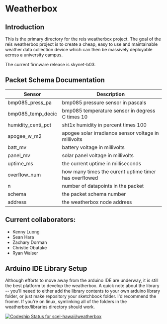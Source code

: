 Weatherbox
============================

## Introduction

This is the primary directory for the reis weatherbox project. The goal of the reis weatherbox
project is to create a cheap, easy to use and maintainable weather data collection device 
which can then be massively deployable across a university campus. 

The current firmware release is skynet-b03.

## Packet Schema Documentation
| Sensor                | Description                                           | 
| -------               | -----------                                           |
| bmp085_press_pa       | bmp085 pressure sensor in pascals                     |
| bmp085_temp_decic     | bmp085 temperature sensor in degress C times 10       |
| humidity_centi_pct    | sht1x humidity in percent times 100                   |
| apogee_w_m2           | apogee solar irradiance sensor voltage in millivolts  |
| batt_mv               | battery voltage in millivolts                         |
| panel_mv              | solar panel voltage in millivolts                     |
| uptime_ms             | the current uptime in milliseconds                    |
| overflow_num          | how many times the curent uptime timer has overflowed |
| n                     | number of datapoints in the packet                    |
| schema                | the packet schema number                              |
| address               | the weatherbox node address                           | 

## Current collaborators:

* Kenny Luong
* Sean Hara
* Zachary Dorman
* Christie Obatake 
* Ryan Walser


## Arduino IDE Library Setup

Although efforts to move away from the arduino IDE are underway, it is still the best platform to 
develop the weatherbox. A quick note about the library -- you'll neeed to either add the 
library contents to your own arduino library folder, or just make repository your
sketchbook folder. I'd recommend the fromer. If you're on linux, symlinking all of the folders
in the weatherbox/libraries directory should work. 


[ ![Codeship Status for scel-hawaii/weatherbox](https://www.codeship.io/projects/7840d120-1507-0132-2dc0-5a84d96a431c/status)](https://www.codeship.io/projects/33585)

